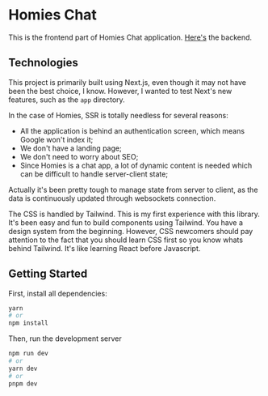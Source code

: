 # Homies Chat

This is the frontend part of Homies Chat application. [Here's](https://github.com/luizeboli/homies-api) the backend.


## Technologies

This project is primarily built using Next.js, even though it may not have been the best choice, I know. However, I wanted to test Next's new features, such as the `app`  directory.

In the case of Homies, SSR is totally needless for several reasons:

- All the application is behind an authentication screen, which means Google won't index it;
- We don't have a landing page;
- We don't need to worry about SEO;
- Since Homies is a chat app, a lot of dynamic content is needed which can be difficult to handle server-client state;

Actually it's been pretty tough to manage state from server to client, as the data is continuously updated through websockets connection.

The CSS is handled by Tailwind. This is my first experience with this library. It's been easy and fun to build components using Tailwind. You have a design system from the beginning. However, CSS newcomers should pay attention to the fact that you should learn CSS first so you know whats behind Tailwind. It's like learning React before Javascript.

## Getting Started

First, install all dependencies:

```bash
yarn
# or
npm install
```

Then, run the development server

```bash
npm run dev
# or
yarn dev
# or
pnpm dev
```
